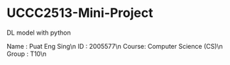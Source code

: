 # UCCC2513-Mini-Project
DL model with python

Name	: Puat Eng Sing\n
ID		: 2005577\n
Course: Computer Science (CS)\n
Group	: T10\n

